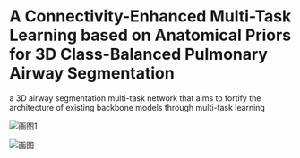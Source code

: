 # A Connectivity-Enhanced Multi-Task Learning based on Anatomical Priors for 3D Class-Balanced Pulmonary Airway Segmentation
 a 3D airway segmentation multi-task network that aims to fortify the architecture of existing backbone models through multi-task learning

![画图1](https://github.com/user-attachments/assets/f28f221a-8db1-4a2e-99c9-6823da08b710)

![画图](https://github.com/user-attachments/assets/ed696a60-9db9-4987-9b69-e1f63c7a67f2)
